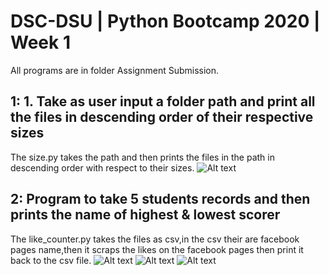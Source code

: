 # DSC-DSU | Python Bootcamp 2020 | Week 1
All programs are in folder Assignment Submission.
## 1: 1. Take as user input a folder path and print all the files in descending order of their respective sizes
The size.py takes the path and then prints the files in the path in descending order with respect to their sizes.
![Alt text](4.JPG "a title")

## 2: Program to take 5 students records and then prints the name of highest & lowest scorer
The like_counter.py takes the files as csv,in the csv their are facebook pages name,then it scraps the likes on the facebook pages then print it back to the csv file.
![Alt text](1.JPG "a title")
![Alt text](2.JPG "a title")
![Alt text](3.JPG "a title")


